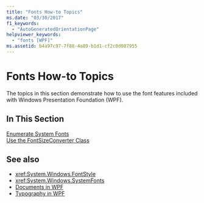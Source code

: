 ```yaml
---
title: "Fonts How-to Topics"
ms.date: "03/30/2017"
f1_keywords: 
  - "AutoGeneratedOrientationPage"
helpviewer_keywords: 
  - "fonts [WPF]"
ms.assetid: b4a97c97-7f88-4a89-b1d1-cf2c0d087955
---
```

# Fonts How-to Topics
The topics in this section demonstrate how to use the font features included with Windows Presentation Foundation (WPF).  
  
## In This Section  
 [Enumerate System Fonts](how-to-enumerate-system-fonts.md)  
 [Use the FontSizeConverter Class](how-to-use-the-fontsizeconverter-class.md)  
  
## See also

- <xref:System.Windows.FontStyle>
- <xref:System.Windows.SystemFonts>
- [Documents in WPF](documents-in-wpf.md)
- [Typography in WPF](typography-in-wpf.md)
